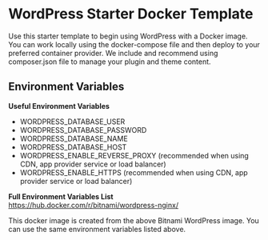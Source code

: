 # WordPress Starter Docker Template

Use this starter template to begin using WordPress with a Docker image. You can work locally using the docker-compose file and then deploy to your preferred container provider.
We include and recommend using composer.json file to manage your plugin and theme content.


## Environment Variables 

**Useful Environment Variables**
* WORDPRESS_DATABASE_USER
* WORDPRESS_DATABASE_PASSWORD
* WORDPRESS_DATABASE_NAME
* WORDPRESS_DATABASE_HOST
* WORDPRESS_ENABLE_REVERSE_PROXY (recommended when using CDN, app provider service or load balancer)
* WORDPRESS_ENABLE_HTTPS (recommended when using CDN, app provider service or load balancer)

**Full Environment Variables List**
https://hub.docker.com/r/bitnami/wordpress-nginx/

This docker image is created from the above Bitnami WordPress image. You can use the same environment variables listed above.